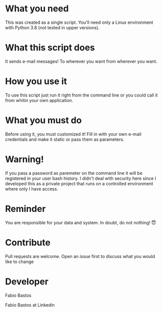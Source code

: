 
# What you need

This was created as a single script. You'll need only a Linux environment with Python 3.8 (not tested in upper versions).

# What this script does

It sends e-mail messages! To wherever you want from wherever you want.

# How you use it

To use this script just run it right from the command line or you could call it from whitin your own application.

# What you must do

Before using it, you must customized it! Fill in with your own e-mail credentials and make it static or pass them as parameters.

# Warning!

If you pass a password as paremeter on the command line it will be registered in your user bash history. I didn't deal with security here since I developed this as a private project that runs on a controlled environment where only I have access.

# Reminder

You are responsible for your data and system. In doubt, do not nothing! 😇

# Contribute

Pull requests are welcome. Open an <i>issue</i> first to discuss what you would like to change

# Developer

Fabio Bastos

<a style='text-decoration: none;' title='Fabio Bastos Linkedin' href='https://www.linkedin.com/in/facb69/' target='_blank'> Fabio Bastos at Linkedin  </a>
